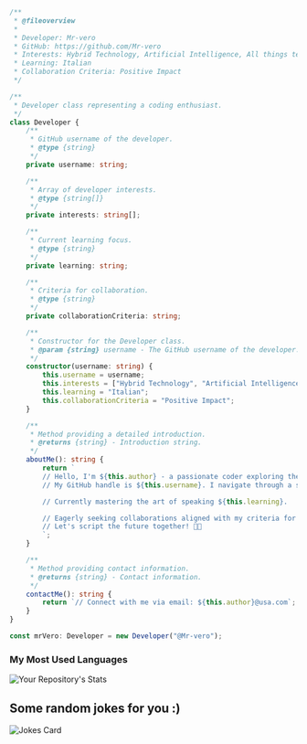 ```typescript
/**
 * @fileoverview
 * 
 * Developer: Mr-vero
 * GitHub: https://github.com/Mr-vero
 * Interests: Hybrid Technology, Artificial Intelligence, All things tech
 * Learning: Italian
 * Collaboration Criteria: Positive Impact
 */

/**
 * Developer class representing a coding enthusiast.
 */
class Developer {
    /**
     * GitHub username of the developer.
     * @type {string}
     */
    private username: string;

    /**
     * Array of developer interests.
     * @type {string[]}
     */
    private interests: string[];

    /**
     * Current learning focus.
     * @type {string}
     */
    private learning: string;

    /**
     * Criteria for collaboration.
     * @type {string}
     */
    private collaborationCriteria: string;

    /**
     * Constructor for the Developer class.
     * @param {string} username - The GitHub username of the developer.
     */
    constructor(username: string) {
        this.username = username;
        this.interests = ["Hybrid Technology", "Artificial Intelligence", "All things tech"];
        this.learning = "Italian";
        this.collaborationCriteria = "Positive Impact";
    }

    /**
     * Method providing a detailed introduction.
     * @returns {string} - Introduction string.
     */
    aboutMe(): string {
        return `
        // Hello, I'm ${this.author} - a passionate coder exploring the vast realms of technology.
        // My GitHub handle is ${this.username}. I navigate through a sophisticated fusion of ${this.interests.join(', ')}.

        // Currently mastering the art of speaking ${this.learning}.

        // Eagerly seeking collaborations aligned with my criteria for creating ${this.collaborationCriteria}.
        // Let's script the future together! 🚀✨
        `;
    }

    /**
     * Method providing contact information.
     * @returns {string} - Contact information.
     */
    contactMe(): string {
        return `// Connect with me via email: ${this.author}@usa.com`;
    }
}

const mrVero: Developer = new Developer("@Mr-vero");
```

### My Most Used Languages
  ![Your Repository's Stats](https://github-readme-stats.vercel.app/api/top-langs/?username=Mr-vero&theme=blue-green)

## Some random jokes for you :)
  ![Jokes Card](https://readme-jokes.vercel.app/api)

<!---
Mr-vero/Mr-vero is a ✨ special ✨ repository because its `README.md` (this file) appears on your GitHub profile.
You can click the Preview link to take a look at your changes.
--->
